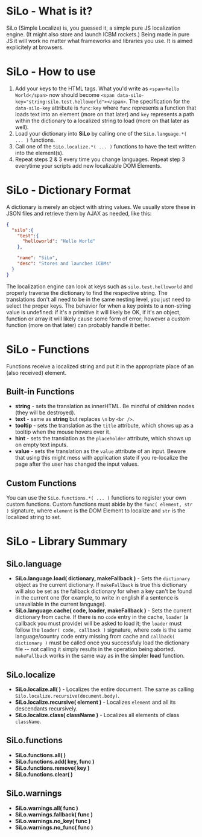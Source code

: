 # SiLo - What is it?
SiLo (Simple Localize) is, you guessed it, a simple pure JS localization engine. (It might also store and launch ICBM rockets.)
Being made in pure JS it will work no matter what frameworks and libraries you use.
It is aimed explicitely at browsers.

# SiLo - How to use
1. Add your keys to the HTML tags. What you'd write as `<span>Hello World</span>` now should become `<span data-silo-key="string:silo.test.helloworld"></span>`. The specification for the `data-silo-key` attribute is `func:key` where `func` represents a function that loads text into an element (more on that later) and `key` represents a path within the dictionary to a localized string to load (more on that later as well).
0. Load your dictionary into **SiLo** by calling one of the `SiLo.language.*( ... )` functions.
0. Call one of the `SiLo.localize.*( ... )` functions to have the text written into the element(s).
0. Repeat steps 2 & 3 every time you change languages. Repeat step 3 everytime your scripts add new localizable DOM Elements.

# SiLo - Dictionary Format
A dictionary is merely an object with string values. We usually store these in JSON files and retrieve them by AJAX as needed, like this:
```json
{
  "silo":{
    "test":{
      "helloworld": "Hello World"
    },

    "name": "SiLo",
    "desc": "Stores and launches ICBMs"
  }
}
```
The localization engine can look at keys such as `silo.test.helloworld` and properly traverse the dictionary to find the respective string. The translations don't all need to be in the same nesting level, you just need to select the proper keys. The behavior for when a key points to a non-string value is undefined: if it's a primitive it will likely be OK, if it's an object, function or array it will likely cause some form of error; however a custom function (more on that later) can probably handle it better.

# SiLo - Functions
Functions receive a localized string and put it in the appropriate place of an (also received) element.

## Built-in Functions
+ **string** - sets the translation as innerHTML. Be mindful of children nodes (they will be destroyed).
+ **text** - same as **string** but replaces `\n` by `<br />`.
+ **tooltip** - sets the translation as the `title` attribute, which shows up as a tooltip when the mouse hovers over it.
+ **hint** - sets the translation as the `placeholder` attribute, which shows up on empty text inputs.
+ **value** - sets the translation as the `value` attribute of an input. Beware that using this might mess with application state if you re-localize the page after the user has changed the input values.

## Custom Functions
You can use the `SiLo.functions.*( ... )` functions to register your own custom functions.
Custom functions must abide by the `func( element, str )` signature, where `element` is the DOM Element to localize and `str` is the localized string to set.

# SiLo - Library Summary
## SiLo.language
+ **SiLo.language.load( dictionary, makeFallback )** - Sets the `dictionary` object as the current dictionary. If `makeFallback` is true this dictionary will also be set as the fallback dictionary for when a key can't be found in the current one (for example, to write in english if a sentence is unavailable in the current language).
+ **SiLo.language.cache( code, loader, makeFallback )** - Sets the current dictionary from cache. If there is no `code` entry in the cache, `loader` (a callback you must provide) will be asked to load it; the `loader` must follow the `loader( code, callback )` signature, where `code` is the same language/country code entry missing from cache and `callback( dictionary )` must be called once you successfuly load the dictionary file -- not calling it simply results in the operation being aborted. `makeFallback` works in the same way as in the simpler **load** function.

## SiLo.localize
+ **SiLo.localize.all( )** - Localizes the entire document. The same as calling `Silo.localize.recursive(document.body)`.
+ **SiLo.localize.recursive( element )** - Localizes `element` and all its descendants recursively.
+ **SiLo.localize.class( className )** - Localizes all elements of class `className`.

## SiLo.functions
+ **SiLo.functions.all( )**
+ **SiLo.functions.add( key, func )**
+ **SiLo.functions.remove( key )**
+ **SiLo.functions.clear( )**

## SiLo.warnings
+ **SiLo.warnings.all( func )**
+ **SiLo.warnings.fallback( func )**
+ **SiLo.warnings.no_key( func )**
+ **SiLo.warnings.no_func( func )**
